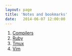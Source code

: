```yaml
---
layout: page
title: 'Notes and bookmarks'
date:   2014-06-07 12:00:00
---
```


1. [Compilers](/notes/compilers/)
1. [Ruby](/notes/ruby/)
1. [Tmux](/notes/tmux/)
1. [Vim](/notes/vim/)
